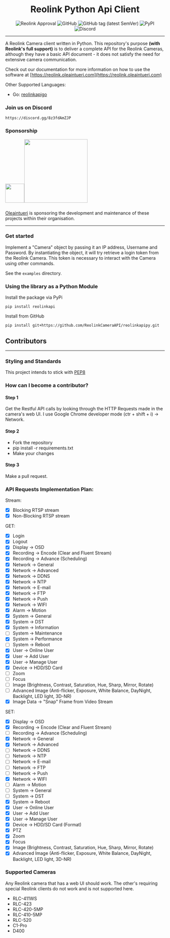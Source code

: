 <h1 align="center"> Reolink Python Api Client </h1>

<p align="center">
 <img alt="Reolink Approval" src="https://img.shields.io/badge/reolink-approved-blue?style=flat-square">
 <img alt="GitHub" src="https://img.shields.io/github/license/ReolinkCameraAPI/reolinkapipy?style=flat-square">
 <img alt="GitHub tag (latest SemVer)" src="https://img.shields.io/github/v/tag/ReolinkCameraAPI/reolinkapipy?style=flat-square">
 <img alt="PyPI" src="https://img.shields.io/pypi/v/reolinkapi?style=flat-square">
 <img alt="Discord" src="https://img.shields.io/discord/773257004911034389?style=flat-square">
</p>

---

A Reolink Camera client written in Python. This repository's purpose **(with Reolink's full support)** is to deliver a complete API for the Reolink Cameras,
although they have a basic API document - it does not satisfy the need for extensive camera communication.

Check out our documentation for more information on how to use the software at [https://reolink.oleaintueri.com](https://reolink.oleaintueri.com)


Other Supported Languages:
 - Go: [reolinkapigo](https://github.com/ReolinkCameraAPI/reolinkapigo)

### Join us on Discord

    https://discord.gg/8z3fdAmZJP
    

### Sponsorship

<a href="https://oleaintueri.com"><img src="https://oleaintueri.com/images/oliv.svg" width="60px"/><img width="200px" style="padding-bottom: 10px" src="https://oleaintueri.com/images/oleaintueri.svg"/></a>

[Oleaintueri](https://oleaintueri.com) is sponsoring the development and maintenance of these projects within their organisation.


---

### Get started

Implement a "Camera" object by passing it an IP address, Username and Password. By instantiating the object, it will try retrieve a login token from the Reolink Camera. This token is necessary to interact with the Camera using other commands.

See the `examples` directory.

### Using the library as a Python Module

Install the package via PyPi

    pip install reolinkapi

Install from GitHub

    pip install git+https://github.com/ReolinkCameraAPI/reolinkapipy.git
    
## Contributors

---

### Styling and Standards

This project intends to stick with [PEP8](https://www.python.org/dev/peps/pep-0008/)

### How can I become a contributor?

#### Step 1

Get the Restful API calls by looking through the HTTP Requests made in the camera's web UI. I use Google Chrome developer mode (ctr + shift + i) -> Network.

#### Step 2

- Fork the repository
- pip install -r requirements.txt
- Make your changes

#### Step 3

Make a pull request.

### API Requests Implementation Plan:

Stream:
- [X] Blocking RTSP stream
- [X] Non-Blocking RTSP stream

GET:
- [X] Login
- [X] Logout
- [X] Display -> OSD
- [X] Recording -> Encode (Clear and Fluent Stream)
- [X] Recording -> Advance (Scheduling)
- [X] Network -> General
- [X] Network -> Advanced
- [X] Network -> DDNS
- [X] Network -> NTP
- [X] Network -> E-mail
- [X] Network -> FTP
- [X] Network -> Push
- [X] Network -> WIFI
- [X] Alarm -> Motion
- [X] System -> General
- [X] System -> DST
- [X] System -> Information
- [ ] System -> Maintenance
- [X] System -> Performance
- [ ] System -> Reboot
- [X] User -> Online User
- [X] User -> Add User
- [X] User -> Manage User
- [X] Device -> HDD/SD Card
- [ ] Zoom
- [ ] Focus
- [ ] Image (Brightness, Contrast, Saturation, Hue, Sharp, Mirror, Rotate)
- [ ] Advanced Image (Anti-flicker, Exposure, White Balance, DayNight, Backlight, LED light, 3D-NR)
- [X] Image Data -> "Snap" Frame from Video Stream

SET:
- [X] Display -> OSD
- [X] Recording -> Encode (Clear and Fluent Stream)
- [ ] Recording -> Advance (Scheduling)
- [X] Network -> General
- [X] Network -> Advanced
- [ ] Network -> DDNS
- [ ] Network -> NTP
- [ ] Network -> E-mail
- [ ] Network -> FTP
- [ ] Network -> Push
- [X] Network -> WIFI
- [ ] Alarm -> Motion
- [ ] System -> General
- [ ] System -> DST
- [X] System -> Reboot
- [X] User -> Online User
- [X] User -> Add User
- [X] User -> Manage User
- [X] Device -> HDD/SD Card (Format)
- [x] PTZ
- [x] Zoom
- [x] Focus
- [X] Image (Brightness, Contrast, Saturation, Hue, Sharp, Mirror, Rotate)
- [X] Advanced Image (Anti-flicker, Exposure, White Balance, DayNight, Backlight, LED light, 3D-NR)

### Supported Cameras

Any Reolink camera that has a web UI should work. The other's requiring special Reolink clients
do not work and is not supported here.

- RLC-411WS
- RLC-423
- RLC-420-5MP
- RLC-410-5MP
- RLC-520
- C1-Pro
- D400
